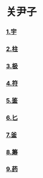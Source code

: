#  关尹子

### [1.宇](1.宇.md)
### [2.柱](2.柱.md)
### [3.极](3.极.md)
### [4.符](4.符.md)
### [5.鉴](5.鉴.md)
### [6.匕](6.匕.md)
### [7.釜](7.釜.md)
### [8.筹](8.筹.md)
### [9.药](9.药.md)
